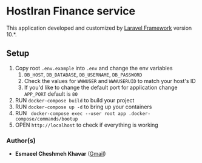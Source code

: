 # HostIran Finance service

This application developed and customized by [Laravel Framework](https://laravel.com/)  version 10.*.

## Setup
1. Copy root `.env.example` into `.env` and change the env variables
   1. `DB_HOST`, `DB_DATABASE`, `DB_USERNAME`, `DB_PASSWORD`
   2. Check the values for `WWWUSER` and `WWWUSERUID` to match your host's ID
   3. If you'd like to change the default port for application change `APP_PORT` default is `80`
2. RUN `docker-compose build` to build your project
3. RUN `docker-compose up -d` to bring up your containers
4. RUN ` docker-compose exec --user root app .docker-compose/commands/bootup`
5. OPEN `http://localhost` to check if everything is working

### Author(s)
* **Esmaeel Cheshmeh Khavar** ([Gmail](mailto:e.cheshmehkhavar@gmail.com))
